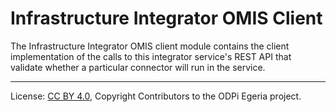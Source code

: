 <!-- SPDX-License-Identifier: CC-BY-4.0 -->
<!-- Copyright Contributors to the ODPi Egeria project. -->

# Infrastructure Integrator OMIS Client

The Infrastructure Integrator OMIS client module contains the client
implementation of the calls to this integrator service's REST API
that validate whether a particular connector will run in the service.

----
License: [CC BY 4.0](https://creativecommons.org/licenses/by/4.0/),
Copyright Contributors to the ODPi Egeria project.